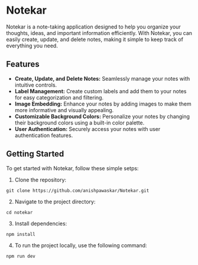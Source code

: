 # Notekar

Notekar is a note-taking application designed to help you organize your thoughts, ideas, and important information efficiently. With Notekar, you can easily create, update, and delete notes, making it simple to keep track of everything you need.

## Features

- **Create, Update, and Delete Notes:** Seamlessly manage your notes with intuitive controls.
- **Label Management:** Create custom labels and add them to your notes for easy categorization and filtering.
- **Image Embedding:** Enhance your notes by adding images to make them more informative and visually appealing.
- **Customizable Background Colors:** Personalize your notes by changing their background colors using a built-in color palette.
- **User Authentication:** Securely access your notes with user authentication features.

## Getting Started

To get started with Notekar, follow these simple setps:

1. Clone the repository:
```
git clone https://github.com/anishpawaskar/Notekar.git
```

2. Navigate to the project directory:
```
cd notekar
```

3. Install dependencies:
```
npm install
```

4. To run the project locally, use the following command:
```
npm run dev
```
